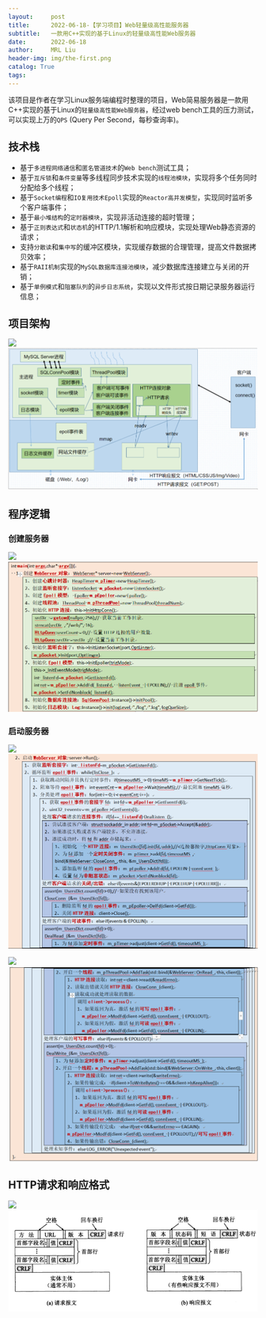 ```yaml
---
layout:     post
title:      2022-06-18-【学习项目】Web轻量级高性能服务器
subtitle:   一款用C++实现的基于Linux的轻量级高性能Web服务器
date:       2022-06-18
author:     MRL Liu
header-img: img/the-first.png
catalog: True
tags:
---
```


​	 	  该项目是作者在学习Linux服务端编程时整理的项目，Web简易服务器是一款用C++实现的基于Linux的`轻量级高性能Web服务器`，经过web bench工具的压力测试，可以实现上万的`QPS` (Query Per Second，每秒查询率)。

## 技术栈

* 基于`多进程网络通信`和`匿名管道技术`的`Web bench`测试工具；
* 基于`互斥锁`和`条件变量`等多线程同步技术实现的`线程池模块`，实现将多个任务同时分配给多个线程；
* 基于`Socket编程`和`IO复用技术Epoll`实现的`Reactor高并发模型`，实现同时监听多个客户端事件；
* 基于`最小堆结构`的`定时器模块`，实现非活动连接的超时管理；
* 基于`正则表达式`和`状态机`的HTTP/1.1解析和响应模块，实现处理Web静态资源的请求；
* 支持`分散读`和`集中写`的缓冲区模块，实现缓存数据的合理管理，提高文件数据拷贝效率；
* 基于`RAII机制`实现的`MySQL数据库连接池模块`，减少数据库连接建立与关闭的开销；
* 基于`单例模式`和`阻塞队列`的`异步日志系统`，实现以文件形式按日期记录服务器运行信息；

## 项目架构

![]({{site.baseurl}}/img-post/项目背景/【学习项目】Web简易服务器项目/Web服务器模块关系.png)
![img](../img-post/项目背景/【学习项目】Web简易服务器项目/Web服务器模块关系.png)

## 程序逻辑

### 创建服务器

![]({{site.baseurl}}/img-post/项目背景/【学习项目】Web简易服务器项目/创建对象.png)
![img](../img-post/项目背景/【学习项目】Web简易服务器项目/创建对象.png)

### 启动服务器

![]({{site.baseurl}}/img-post/项目背景/【学习项目】Web简易服务器项目/启动服务器（一）.png)
![img](../img-post/项目背景/【学习项目】Web简易服务器项目/启动服务器（一）.png)

![]({{site.baseurl}}/img-post/项目背景/【学习项目】Web简易服务器项目/启动服务器（二）.png)
![img](../img-post/项目背景/【学习项目】Web简易服务器项目/启动服务器（二）.png)

## HTTP请求和响应格式

![]({{site.baseurl}}/img-post/项目背景/【学习项目】Web简易服务器项目/请求报文和响应报文.png)
![img](../img-post/项目背景/【学习项目】Web简易服务器项目/请求报文和响应报文.png)
